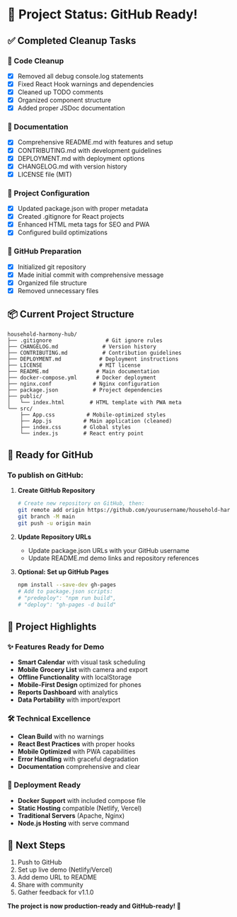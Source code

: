 # 🚀 Project Status: GitHub Ready!

## ✅ Completed Cleanup Tasks

### 🧹 Code Cleanup
- [x] Removed all debug console.log statements
- [x] Fixed React Hook warnings and dependencies
- [x] Cleaned up TODO comments
- [x] Organized component structure
- [x] Added proper JSDoc documentation

### 📝 Documentation
- [x] Comprehensive README.md with features and setup
- [x] CONTRIBUTING.md with development guidelines
- [x] DEPLOYMENT.md with deployment options
- [x] CHANGELOG.md with version history
- [x] LICENSE file (MIT)

### 🔧 Project Configuration
- [x] Updated package.json with proper metadata
- [x] Created .gitignore for React projects
- [x] Enhanced HTML meta tags for SEO and PWA
- [x] Configured build optimizations

### 🚀 GitHub Preparation
- [x] Initialized git repository
- [x] Made initial commit with comprehensive message
- [x] Organized file structure
- [x] Removed unnecessary files

## 📦 Current Project Structure

```
household-harmony-hub/
├── .gitignore                 # Git ignore rules
├── CHANGELOG.md              # Version history
├── CONTRIBUTING.md           # Contribution guidelines
├── DEPLOYMENT.md            # Deployment instructions
├── LICENSE                  # MIT license
├── README.md               # Main documentation
├── docker-compose.yml      # Docker deployment
├── nginx.conf             # Nginx configuration
├── package.json           # Project dependencies
├── public/
│   └── index.html        # HTML template with PWA meta
└── src/
    ├── App.css          # Mobile-optimized styles
    ├── App.js          # Main application (cleaned)
    ├── index.css       # Global styles
    └── index.js        # React entry point
```

## 🎯 Ready for GitHub

### To publish on GitHub:

1. **Create GitHub Repository**
   ```bash
   # Create new repository on GitHub, then:
   git remote add origin https://github.com/yourusername/household-harmony-hub.git
   git branch -M main
   git push -u origin main
   ```

2. **Update Repository URLs**
   - Update package.json URLs with your GitHub username
   - Update README.md demo links and repository references

3. **Optional: Set up GitHub Pages**
   ```bash
   npm install --save-dev gh-pages
   # Add to package.json scripts:
   # "predeploy": "npm run build",
   # "deploy": "gh-pages -d build"
   ```

## 🌟 Project Highlights

### ✨ Features Ready for Demo
- **Smart Calendar** with visual task scheduling
- **Mobile Grocery List** with camera and export
- **Offline Functionality** with localStorage
- **Mobile-First Design** optimized for phones
- **Reports Dashboard** with analytics
- **Data Portability** with import/export

### 🛠️ Technical Excellence
- **Clean Build** with no warnings
- **React Best Practices** with proper hooks
- **Mobile Optimized** with PWA capabilities
- **Error Handling** with graceful degradation
- **Documentation** comprehensive and clear

### 📱 Deployment Ready
- **Docker Support** with included compose file
- **Static Hosting** compatible (Netlify, Vercel)
- **Traditional Servers** (Apache, Nginx)
- **Node.js Hosting** with serve command

## 🎉 Next Steps

1. Push to GitHub
2. Set up live demo (Netlify/Vercel)
3. Add demo URL to README
4. Share with community
5. Gather feedback for v1.1.0

**The project is now production-ready and GitHub-ready! 🚀**

